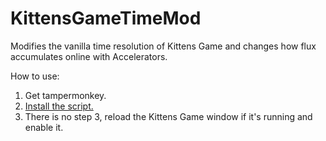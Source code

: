 # KittensGameTimeMod
Modifies the vanilla time resolution of Kittens Game and changes how flux accumulates online with Accelerators.

How to use:
1) Get tampermonkey.
2) [Install the script.](../../raw/master/kitten-time-mod.user.js "Link to tampermonkey script in this repo")
3) There is no step 3, reload the Kittens Game window if it's running and enable it.
